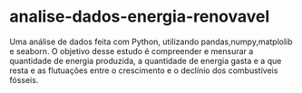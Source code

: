 # analise-dados-energia-renovavel
Uma análise de dados feita com Python, utilizando pandas,numpy,matplolib e seaborn. O objetivo desse estudo é compreender e mensurar a quantidade de energia produzida, a quantidade de energia gasta e a que resta e as flutuações entre o crescimento e o declínio dos combustíveis fósseis.
